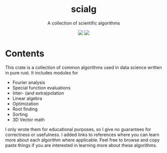 <div align="center">

# scialg
A collection of scientific algorithms

![](https://img.shields.io/github/last-commit/loenard97/scialg?&style=for-the-badge&color=F74C00)
![](https://img.shields.io/github/repo-size/loenard97/scialg?&style=for-the-badge&color=F74C00)

</div>


# Contents

This crate is a collection of common algorithms used in data science written in pure rust.
It includes modules for
 - Fourier analysis
 - Special function evaluations
 - Inter- (and extra)polation
 - Linear algebra
 - Optimization
 - Root finding
 - Sorting
 - 3D Vector math

I only wrote them for educational purposes, so I give no guarantees for correctness or usefulness.
I added links to references where you can learn more about each algorithm where applicable.
Feel free to browse and copy paste things if you are interested in learning more about these algorithms.


